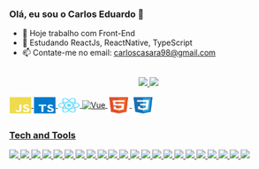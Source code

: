 ### Olá, eu sou o Carlos Eduardo 👋

- 🔭 Hoje trabalho com Front-End
- 🌱 Estudando ReactJs, ReactNative, TypeScript
- 📫 Contate-me no email: carloscasara98@gmail.com
 ##

<div align="center">
  <a href="https://github.com/caducasara">
  <img height="180em" src="https://github-readme-stats.vercel.app/api?username=caducasara&show_icons=true&theme=tokyonight&include_all_commits=true&count_private=true"/>
  <img height="180em" src="https://github-readme-stats.vercel.app/api/top-langs/?username=caducasara&layout=compact&langs_count=7&theme=tokyonight"/>
</div>

 <div style="display: inline_block"><br>
  <img align="center" alt="Js" height="30" width="40" src="https://raw.githubusercontent.com/devicons/devicon/master/icons/javascript/javascript-plain.svg">
  <img align="center" alt="Ts" height="30" width="40" src="https://raw.githubusercontent.com/devicons/devicon/master/icons/typescript/typescript-plain.svg">
  <img align="center" alt="React" height="30" width="40" src="https://raw.githubusercontent.com/devicons/devicon/master/icons/react/react-original.svg">
  <img align="center" alt="Vue" height="30" width="40" src="https://cdn.jsdelivr.net/gh/devicons/devicon/icons/vuejs/vuejs-original.svg" />
  <img align="center" alt="HTML" height="30" width="40" src="https://raw.githubusercontent.com/devicons/devicon/master/icons/html5/html5-original.svg">
  <img align="center" alt="CSS" height="30" width="40" src="https://raw.githubusercontent.com/devicons/devicon/master/icons/css3/css3-original.svg">
</div>

   ##
### Tech and Tools
  
<div>
  <img src="https://img.shields.io/badge/HTML5-E34F26?style=for-the-badge&logo=html5&logoColor=white" target="_blank">
  <img src="https://img.shields.io/badge/CSS3-1572B6?style=for-the-badge&logo=css3&logoColor=white" target="_blank">
  <img src="https://img.shields.io/badge/Sass-CC6699?style=for-the-badge&logo=sass&logoColor=white" target="_blank">
  <img src="https://img.shields.io/badge/styled--components-DB7093?style=for-the-badge&logo=styled-components&logoColor=white" target="_blank">
  <img src="https://img.shields.io/badge/Material--UI-0081CB?style=for-the-badge&logo=material-ui&logoColor=white" target="_blank">
  <img src="https://img.shields.io/badge/jQuery-0769AD?style=for-the-badge&logo=jquery&logoColor=white" target="_blank">
  <img src="https://img.shields.io/badge/Bootstrap-563D7C?style=for-the-badge&logo=bootstrap&logoColor=white" target="_blank">
  <img src="https://img.shields.io/badge/JavaScript-323330?style=for-the-badge&logo=javascript&logoColor=F7DF1E" target="_blank">
  
  <img src="https://img.shields.io/badge/TypeScript-007ACC?style=for-the-badge&logo=typescript&logoColor=white" target="_blank">
  <img src="https://img.shields.io/badge/Node.js-43853D?style=for-the-badge&logo=node.js&logoColor=white" target="_blank">
  <img src="https://img.shields.io/badge/PHP-777BB4?style=for-the-badge&logo=php&logoColor=white" target="_blank">
  <img src="https://img.shields.io/badge/React-20232A?style=for-the-badge&logo=react&logoColor=61DAFB" target="_blank">
  <img src="https://img.shields.io/badge/React_Native-20232A?style=for-the-badge&logo=react&logoColor=61DAFB" target="_blank">
  
  <img src="https://img.shields.io/badge/Express.js-404D59?style=for-the-badge" target="_blank">
  <img src="https://img.shields.io/badge/GitHub-100000?style=for-the-badge&logo=github&logoColor=white" target="_blank">
  <img src="https://img.shields.io/badge/GitLab-330F63?style=for-the-badge&logo=gitlab&logoColor=white" target="_blank">
  <img src="https://img.shields.io/badge/next.js-000000?style=for-the-badge&logo=nextdotjs&logoColor=white" target="_blank">
  <img src="https://img.shields.io/badge/Vue.js-35495E?style=for-the-badge&logo=vuedotjs&logoColor=4FC08D" target="_blank">
  
  
  <img src="https://img.shields.io/badge/Figma-F24E1E?style=for-the-badge&logo=figma&logoColor=white" target="_blank">
  <img src="https://img.shields.io/badge/Adobe-Photoshop-31A8FF?style=for-the-badge&logo=Adobe-Photoshop&labelColor=0a446b&logoWidth=15" target="_blank">
  <img src="https://img.shields.io/badge/Jest-C21325?style=for-the-badge&logo=jest&logoColor=white" target="_blank">
  <img src="https://img.shields.io/badge/Java-ED8B00?style=for-the-badge&logo=java&logoColor=white" target="_blank">
</div>
